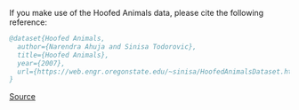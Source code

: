 If you make use of the Hoofed Animals data, please cite the following reference:

``` bibtex 
@dataset{Hoofed Animals,
  author={Narendra Ahuja and Sinisa Todorovic},
  title={Hoofed Animals},
  year={2007},
  url={https://web.engr.oregonstate.edu/~sinisa/HoofedAnimalsDataset.html}
}
```

[Source](https://web.engr.oregonstate.edu/~sinisa/HoofedAnimalsDataset.html)